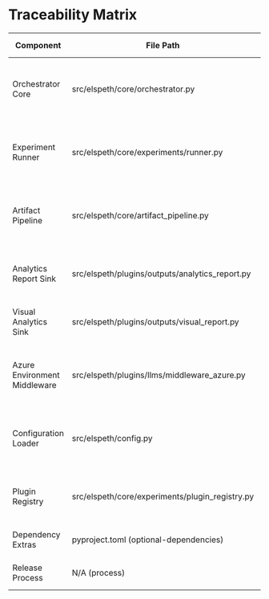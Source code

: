 # Traceability Matrix

| Component | File Path | Documentation Reference | Last Verified |
|-----------|-----------|------------------------|---------------|
| Orchestrator Core | src/elspeth/core/orchestrator.py | docs/architecture/architecture-overview.md (Update 2025-10-12: Orchestrator Core), docs/architecture/component-diagram.md (Update 2025-10-12: Orchestrator Core) | 2025-10-12 |
| Experiment Runner | src/elspeth/core/experiments/runner.py | docs/architecture/data-flow-diagrams.md (Update 2025-10-12: Runner Pipeline), docs/migration-guide.md (Added 2025-10-12 – Concurrency & Early-stop Parity Checklist) | 2025-10-12 |
| Artifact Pipeline | src/elspeth/core/artifact_pipeline.py | docs/architecture/security-controls.md (Update 2025-10-12: Artifact Clearance), docs/architecture/component-diagram.md (Update 2025-10-12: Artifact Pipeline) | 2025-10-12 |
| Analytics Report Sink | src/elspeth/plugins/outputs/analytics_report.py | docs/architecture/architecture-overview.md (Update 2025-10-12: Early Stop and Baseline Analytics), docs/reporting-and-suite-management.md (Section 2) | 2025-10-12 |
| Visual Analytics Sink | src/elspeth/plugins/outputs/visual_report.py | docs/architecture/security-controls.md (Update 2025-10-12: Output Sanitisation), docs/examples_colour_animals.md | 2025-10-12 |
| Azure Environment Middleware | src/elspeth/plugins/llms/middleware_azure.py | docs/architecture/audit-logging.md (Update 2025-10-12: Azure Telemetry), docs/architecture/security-controls.md (Update 2025-10-12: Middleware Safeguards) | 2025-10-12 |
| Configuration Loader | src/elspeth/config.py | docs/architecture/configuration-security.md (Update 2025-10-12: Loader Safeguards), docs/architecture/architecture-overview.md (Configuration Loader bullet) | 2025-10-12 |
| Plugin Registry | src/elspeth/core/experiments/plugin_registry.py | docs/architecture/plugin-security-model.md (Update 2025-10-12: Registry Enforcement), docs/architecture/component-diagram.md (Plugin registries section) | 2025-10-12 |
| Dependency Extras | pyproject.toml (optional-dependencies) | docs/architecture/dependency-analysis.md (Optional Extras), README.md (Optional extras list) | 2025-10-12 |
| Release Process | N/A (process) | docs/release-checklist.md, docs/DOCUMENTATION_AUDIT_2025-10-12.md | 2025-10-12 |
